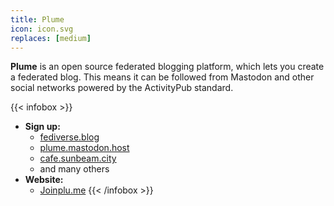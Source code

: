 ```yaml
---
title: Plume
icon: icon.svg
replaces: [medium]
---
```


**Plume** is an open source federated blogging platform, which lets you create a federated blog. This means it can be followed from Mastodon and other social networks powered by the ActivityPub standard.

{{< infobox >}}
- **Sign up:** 
    - [fediverse.blog](https://fediverse.blog/)
    - [plume.mastodon.host](https://plume.mastodon.host/)
    - [cafe.sunbeam.city](https://cafe.sunbeam.city/)
    - and many others
- **Website:**
    - [Joinplu.me](https://joinplu.me/)
{{< /infobox >}}